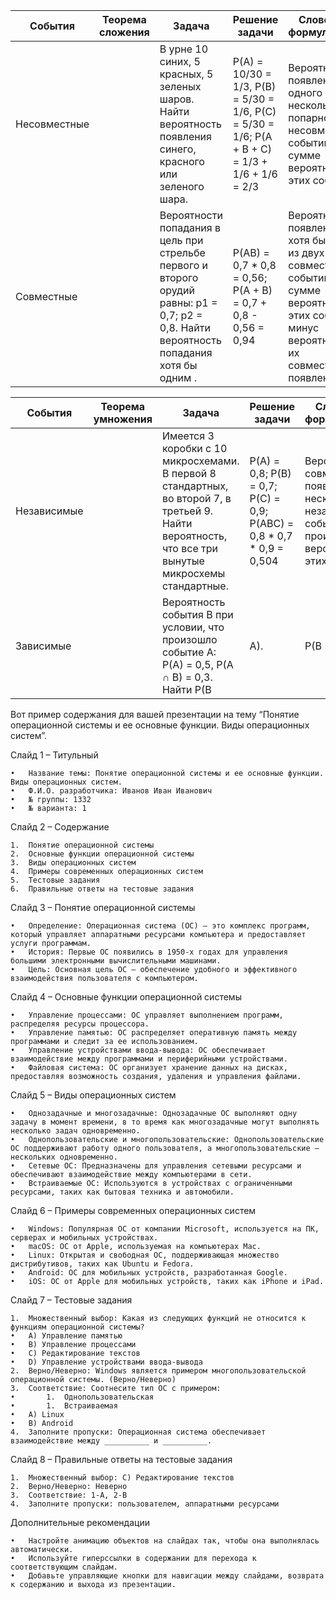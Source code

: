| События      | Теорема сложения | Задача                                                                                         | Решение задачи                                                                 | Словесная формулировка                                                                 | Формула                         |
|--------------|------------------|-----------------------------------------------------------------------------------------------|--------------------------------------------------------------------------------|----------------------------------------------------------------------------------------|--------------------------------|
| Несовместные |                  | В урне 10 синих, 5 красных, 5 зеленых шаров. Найти вероятность появления синего, красного или зеленого шара. | P(A) = 10/30 = 1/3, P(B) = 5/30 = 1/6, P(C) = 5/30 = 1/6; P(A + B + C) = 1/3 + 1/6 + 1/6 = 2/3 | Вероятность появления одного из нескольких попарно несовместных событий равна сумме вероятностей этих событий. | P(A + B) = P(A) + P(B)          |
| Совместные   |                  | Вероятности попадания в цель при стрельбе первого и второго орудий равны: p1 = 0,7; p2 = 0,8. Найти вероятность попадания хотя бы одним . | P(AB) = 0,7 * 0,8 = 0,56; P(A + B) = 0,7 + 0,8 - 0,56 = 0,94                      | Вероятность появления хотя бы одного из двух совместных событий равна сумме вероятностей этих событий минус вероятность их совместного появления. | P(A + B) = P(A) + P(B) - P(AB) |


| События      | Теорема умножения | Задача                                                                                         | Решение задачи                                                                 | Словесная формулировка                                                                 | Формула                         |
|--------------|-------------------|-----------------------------------------------------------------------------------------------|--------------------------------------------------------------------------------|----------------------------------------------------------------------------------------|--------------------------------|
| Независимые  |                   | Имеется 3 коробки с 10 микросхемами. В первой 8 стандартных, во второй 7, в третьей 9. Найти вероятность, что все три вынутые микросхемы стандартные. | P(A) = 0,8; P(B) = 0,7; P(C) = 0,9; P(ABC) = 0,8 * 0,7 * 0,9 = 0,504               | Вероятность совместного появления нескольких независимых событий равна произведению вероятностей этих событий. | P(AB) = P(A) * P(B)             |
| Зависимые    |                   | Вероятность события B при условии, что произошло событие A: P(A) = 0,5, P(A ∩ B) = 0,3. Найти P(B|A). | P(B|A) = P(A ∩ B) / P(A) = 0,3 / 0,5 = 0,6                                       | Вероятность произведения двух зависимых событий равна произведению вероятности одного из них на условную вероятность другого. | P(AB) = P(A) * P(B|A)          |



Вот пример содержания для вашей презентации на тему “Понятие операционной системы и ее основные функции. Виды операционных систем”.

Слайд 1 – Титульный

	•	Название темы: Понятие операционной системы и ее основные функции. Виды операционных систем.
	•	Ф.И.О. разработчика: Иванов Иван Иванович
	•	№ группы: 1332
	•	№ варианта: 1

Слайд 2 – Содержание

	1.	Понятие операционной системы
	2.	Основные функции операционной системы
	3.	Виды операционных систем
	4.	Примеры современных операционных систем
	5.	Тестовые задания
	6.	Правильные ответы на тестовые задания

Слайд 3 – Понятие операционной системы

	•	Определение: Операционная система (ОС) — это комплекс программ, который управляет аппаратными ресурсами компьютера и предоставляет услуги программам.
	•	История: Первые ОС появились в 1950-х годах для управления большими электронными вычислительными машинами.
	•	Цель: Основная цель ОС — обеспечение удобного и эффективного взаимодействия пользователя с компьютером.

Слайд 4 – Основные функции операционной системы

	•	Управление процессами: ОС управляет выполнением программ, распределяя ресурсы процессора.
	•	Управление памятью: ОС распределяет оперативную память между программами и следит за ее использованием.
	•	Управление устройствами ввода-вывода: ОС обеспечивает взаимодействие между программами и периферийными устройствами.
	•	Файловая система: ОС организует хранение данных на дисках, предоставляя возможность создания, удаления и управления файлами.

Слайд 5 – Виды операционных систем

	•	Однозадачные и многозадачные: Однозадачные ОС выполняют одну задачу в момент времени, в то время как многозадачные могут выполнять несколько задач одновременно.
	•	Однопользовательские и многопользовательские: Однопользовательские ОС поддерживают работу одного пользователя, а многопользовательские — нескольких одновременно.
	•	Сетевые ОС: Предназначены для управления сетевыми ресурсами и обеспечивают взаимодействие между компьютерами в сети.
	•	Встраиваемые ОС: Используются в устройствах с ограниченными ресурсами, таких как бытовая техника и автомобили.

Слайд 6 – Примеры современных операционных систем

	•	Windows: Популярная ОС от компании Microsoft, используется на ПК, серверах и мобильных устройствах.
	•	macOS: ОС от Apple, используемая на компьютерах Mac.
	•	Linux: Открытая и свободная ОС, поддерживающая множество дистрибутивов, таких как Ubuntu и Fedora.
	•	Android: ОС для мобильных устройств, разработанная Google.
	•	iOS: ОС от Apple для мобильных устройств, таких как iPhone и iPad.

Слайд 7 – Тестовые задания

	1.	Множественный выбор: Какая из следующих функций не относится к функциям операционной системы?
	•	A) Управление памятью
	•	B) Управление процессами
	•	C) Редактирование текстов
	•	D) Управление устройствами ввода-вывода
	2.	Верно/Неверно: Windows является примером многопользовательской операционной системы. (Верно/Неверно)
	3.	Соответствие: Соотнесите тип ОС с примером:
	•		1.	Однопользовательская
	•		1.	Встраиваемая
	•	A) Linux
	•	B) Android
	4.	Заполните пропуски: Операционная система обеспечивает взаимодействие между __________ и __________.

Слайд 8 – Правильные ответы на тестовые задания

	1.	Множественный выбор: C) Редактирование текстов
	2.	Верно/Неверно: Неверно
	3.	Соответствие: 1-A, 2-B
	4.	Заполните пропуски: пользователем, аппаратными ресурсами

Дополнительные рекомендации

	•	Настройте анимацию объектов на слайдах так, чтобы она выполнялась автоматически.
	•	Используйте гиперссылки в содержании для перехода к соответствующим слайдам.
	•	Добавьте управляющие кнопки для навигации между слайдами, возврата к содержанию и выхода из презентации.
